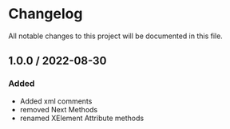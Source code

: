 # Changelog
All notable changes to this project will be documented in this file.

## 1.0.0 / 2022-08-30
### Added
- Added xml comments
- removed Next Methods
- renamed XElement Attribute methods 